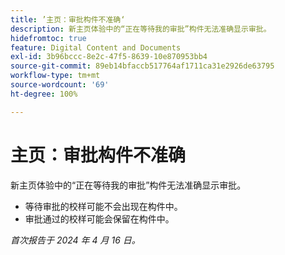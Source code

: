 ```yaml
---
title: ’主页：审批构件不准确‘
description: 新主页体验中的“正在等待我的审批”构件无法准确显示审批。
hidefromtoc: true
feature: Digital Content and Documents
exl-id: 3b96bccc-8e2c-47f5-8639-10e870953bb4
source-git-commit: 89eb14bfaccb517764af1711ca31e2926de63795
workflow-type: tm+mt
source-wordcount: '69'
ht-degree: 100%

---
```


# 主页：审批构件不准确

<!--

>[!NOTE]
>
>This issue was fixed on May 2, 2024.

 WF, WFP-->

新主页体验中的“正在等待我的审批”构件无法准确显示审批。

* 等待审批的校样可能不会出现在构件中。
* 审批通过的校样可能会保留在构件中。

_首次报告于 2024 年 4 月 16 日。_
